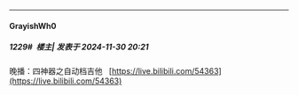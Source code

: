 ﻿
*****

####  GrayishWh0  
##### 1229#         楼主| 发表于 2024-11-30 20:21

晚播：四神器之自动档吉他   [https://live.bilibili.com/54363](https://live.bilibili.com/54363)


